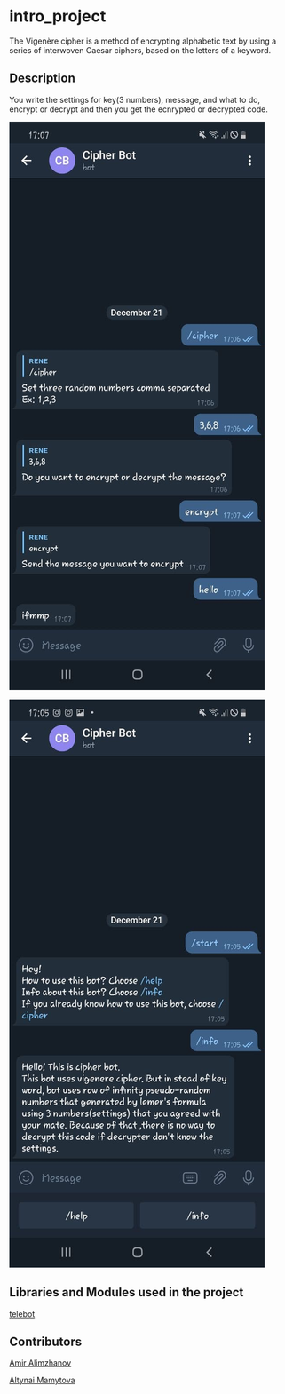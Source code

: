 # intro_project
The Vigenère cipher is a method of encrypting alphabetic text by using a series of interwoven Caesar ciphers, based on the letters of a keyword.

## Description
You write the settings for key(3 numbers), message, and what to do, encrypt or decrypt and then you get the ecnrypted or decrypted code.

![](https://github.com/3xxxact/intro_project/blob/main/photo_2020-12-21_17-09-14.jpg)

![](https://github.com/3xxxact/intro_project/blob/main/photo_2020-12-22_09-37-33.jpg)

## Libraries and Modules used in the project
[telebot](https://pypi.org/project/telebot/)

## Contributors
[Amir Alimzhanov](https://github.com/3xxxact)

[Altynai Mamytova](https://github.com/renren-017)
